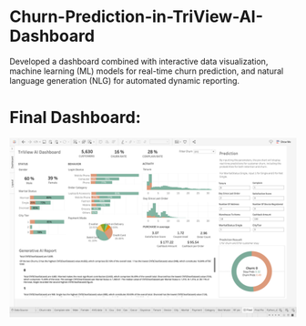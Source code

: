 # Churn-Prediction-in-TriView-AI-Dashboard
Developed a dashboard combined with interactive data visualization, machine learning (ML) models for real-time churn prediction, and natural language generation (NLG) for automated dynamic reporting.


# Final Dashboard: #
![image](https://github.com/sarahyhi/Churn-Prediction-in-TriView-AI-Dashboard/blob/main/Dashboard.png)

